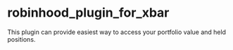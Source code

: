 # robinhood_plugin_for_xbar
This plugin can provide easiest way to access your portfolio value and held positions.
